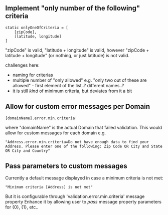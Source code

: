 ## Implement "only number of the following" criteria ##

	static onlyOneOfCriteria = [
		[zipCode],
		[latitude, longitude]
    ]

"zipCode" is valid, "latitude + longitude" is valid, however "zipCode + latitude + longitude" (or nothing, or just latitude) is not valid.

challenges here:

* naming for criterias
* multiple number of "only allowed" e.g. "only two out of these are allowed" - first element of the list..? different names..?
* it is still *kind* of minimum criteria, but deviates from it a bit

## Allow for custom error messages per Domain ##

	[domainName].error.min.criteria'

where "domainName" is the actual Domain that failed validation. This would allow for custom messages for each domain e.g.

	"Address.error.min.criteria=Do not have enough data to find your Address. Please enter one of the following: Zip Code OR City and State OR City and Country"

## Pass parameters to custom messages ##

Currently a default message displayed in case a minimum criteria is not met:

    "Minimum criteria [Address] is not met"

But it is configurable through 'validation.error.min.criteria' message property
Enhance it by allowing user to *pass* message property parameters for {0}, {1}, etc..
